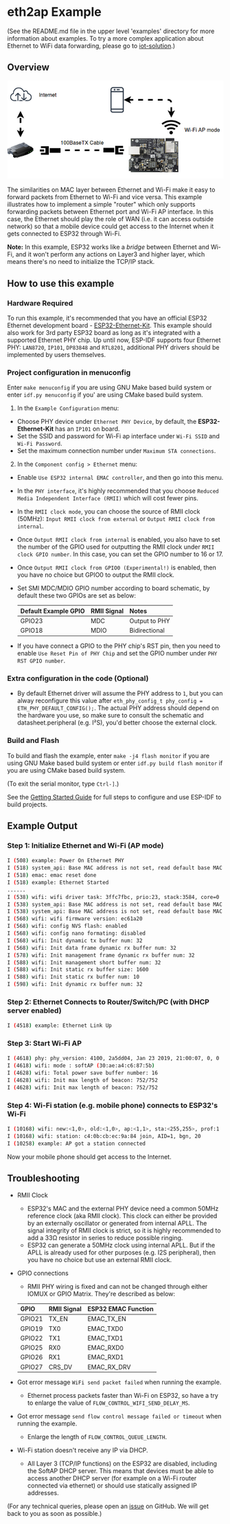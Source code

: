 # eth2ap Example
(See the README.md file in the upper level 'examples' directory for more information about examples. To try a more complex application about Ethernet to WiFi data forwarding, please go to [iot-solution](https://github.com/espressif/esp-iot-solution/tree/master/examples/eth2wifi).)

## Overview
![eth2ap](eth2ap.png)

The similarities on MAC layer between Ethernet and Wi-Fi make it easy to forward packets from Ethernet to Wi-Fi and vice versa. This example illustrates how to implement a simple "router" which only supports forwarding packets between Ethernet port and Wi-Fi AP interface. In this case, the Ethernet should play the role of WAN (i.e. it can access outside network) so that a mobile device could get access to the Internet when it gets connected to ESP32 through Wi-Fi.

**Note:** In this example, ESP32 works like a *bridge* between Ethernet and Wi-Fi, and it won't perform any actions on Layer3 and higher layer, which means there's no need to initialize the TCP/IP stack.

## How to use this example

### Hardware Required

To run this example, it's recommended that you have an official ESP32 Ethernet development board - [ESP32-Ethernet-Kit](https://docs.espressif.com/projects/esp-idf/en/latest/hw-reference/get-started-ethernet-kit.html). This example should also work for 3rd party ESP32 board as long as it's integrated with a supported Ethernet PHY chip. Up until now, ESP-IDF supports four Ethernet PHY: `LAN8720`, `IP101`, `DP83848` and `RTL8201`, additional PHY drivers should be implemented by users themselves.

### Project configuration in menuconfig

Enter `make menuconfig` if you are using GNU Make based build system or enter `idf.py menuconfig` if you' are using CMake based build system.

1. In the `Example Configuration` menu:

* Choose PHY device under `Ethernet PHY Device`, by default, the **ESP32-Ethernet-Kit** has an `IP101` on board.
* Set the SSID and password for Wi-Fi ap interface under `Wi-Fi SSID` and `Wi-Fi Password`.
* Set the maximum connection number under `Maximum STA connections`.

2. In the `Component config > Ethernet` menu:

* Enable `Use ESP32 internal EMAC controller`, and then go into this menu.
* In the `PHY interface`, it's highly recommended that you choose `Reduced Media Independent Interface (RMII)` which will cost fewer pins.
* In the `RMII clock mode`, you can choose the source of RMII clock (50MHz): `Input RMII clock from external` or `Output RMII clock from internal`.
* Once `Output RMII clock from internal` is enabled, you also have to set the number of the GPIO used for outputting the RMII clock under `RMII clock GPIO number`. In this case, you can set the GPIO number to 16 or 17.
* Once `Output RMII clock from GPIO0 (Experimental!)` is enabled, then you have no choice but GPIO0 to output the RMII clock.
* Set SMI MDC/MDIO GPIO number according to board schematic, by default these two GPIOs are set as below:

  | Default Example GPIO | RMII Signal | Notes         |
  | -------------------- | ----------- | ------------- |
  | GPIO23               | MDC         | Output to PHY |
  | GPIO18               | MDIO        | Bidirectional |

* If you have connect a GPIO to the PHY chip's RST pin, then you need to enable `Use Reset Pin of PHY Chip` and set the GPIO number under `PHY RST GPIO number`.

### Extra configuration in the code (Optional)

* By default Ethernet driver will assume the PHY address to `1`, but you can alway reconfigure this value after `eth_phy_config_t phy_config = ETH_PHY_DEFAULT_CONFIG();`. The actual PHY address should depend on the hardware you use, so make sure to consult the schematic and datasheet.peripheral (e.g. I²S), you'd better choose the external clock.


### Build and Flash

To build and flash the example, enter `make -j4 flash monitor` if you are using GNU Make based build system or enter `idf.py build flash monitor` if you are using CMake based build system.

(To exit the serial monitor, type ``Ctrl-]``.)

See the [Getting Started Guide](https://docs.espressif.com/projects/esp-idf/en/latest/get-started/index.html) for full steps to configure and use ESP-IDF to build projects.

## Example Output

### Step 1: Initialize Ethernet and Wi-Fi (AP mode)

```bash
I (508) example: Power On Ethernet PHY
I (518) system_api: Base MAC address is not set, read default base MAC address from BLK0 of EFUSE
I (518) emac: emac reset done
I (518) example: Ethernet Started
......
I (538) wifi: wifi driver task: 3ffc7fbc, prio:23, stack:3584, core=0
I (538) system_api: Base MAC address is not set, read default base MAC address from BLK0 of EFUSE
I (538) system_api: Base MAC address is not set, read default base MAC address from BLK0 of EFUSE
I (568) wifi: wifi firmware version: ec61a20
I (568) wifi: config NVS flash: enabled
I (568) wifi: config nano formating: disabled
I (568) wifi: Init dynamic tx buffer num: 32
I (568) wifi: Init data frame dynamic rx buffer num: 32
I (578) wifi: Init management frame dynamic rx buffer num: 32
I (588) wifi: Init management short buffer num: 32
I (588) wifi: Init static rx buffer size: 1600
I (588) wifi: Init static rx buffer num: 10
I (598) wifi: Init dynamic rx buffer num: 32
```

### Step 2: Ethernet Connects to Router/Switch/PC (with DHCP server enabled)

```bash
I (4518) example: Ethernet Link Up
```

### Step 3: Start Wi-Fi AP

```bash
I (4618) phy: phy_version: 4100, 2a5dd04, Jan 23 2019, 21:00:07, 0, 0
I (4618) wifi: mode : softAP (30:ae:a4:c6:87:5b)
I (4628) wifi: Total power save buffer number: 16
I (4628) wifi: Init max length of beacon: 752/752
I (4628) wifi: Init max length of beacon: 752/752
```

### Step 4: Wi-Fi station (e.g. mobile phone) connects to ESP32's Wi-Fi

```bash
I (10168) wifi: new:<1,0>, old:<1,0>, ap:<1,1>, sta:<255,255>, prof:1
I (10168) wifi: station: c4:0b:cb:ec:9a:84 join, AID=1, bgn, 20
I (10258) example: AP got a station connected
```

Now your mobile phone should get access to the Internet.

## Troubleshooting

* RMII Clock
    * ESP32's MAC and the external PHY device need a common 50MHz reference clock (aka RMII clock). This clock can either be provided by an externally oscillator or generated from internal APLL. The signal integrity of RMII clock is strict, so it is highly recommended to add a 33Ω resistor in series to reduce possible ringing.
    * ESP32 can generate a 50MHz clock using internal APLL. But if the APLL is already used for other purposes (e.g. I2S peripheral), then you have no choice but use an external RMII clock.

* GPIO connections
    * RMII PHY wiring is fixed and can not be changed through either IOMUX or GPIO Matrix. They're described as below:

  | GPIO   | RMII Signal | ESP32 EMAC Function |
  | ------ | ----------- | ------------------- |
  | GPIO21 | TX_EN       | EMAC_TX_EN          |
  | GPIO19 | TX0         | EMAC_TXD0           |
  | GPIO22 | TX1         | EMAC_TXD1           |
  | GPIO25 | RX0         | EMAC_RXD0           |
  | GPIO26 | RX1         | EMAC_RXD1           |
  | GPIO27 | CRS_DV      | EMAC_RX_DRV         |

* Got error message `WiFi send packet failed` when running the example.
    * Ethernet process packets faster than Wi-Fi on ESP32, so have a try to enlarge the value of `FLOW_CONTROL_WIFI_SEND_DELAY_MS`.

* Got error message `send flow control message failed or timeout` when running the example.
    * Enlarge the length of `FLOW_CONTROL_QUEUE_LENGTH`.

* Wi-Fi station doesn't receive any IP via DHCP.
    * All Layer 3 (TCP/IP functions) on the ESP32 are disabled, including the SoftAP DHCP server. This means that devices must be able to access another DHCP server (for example on a Wi-Fi router connected via ethernet) or should use statically assigned IP addresses.

(For any technical queries, please open an [issue](https://github.com/espressif/esp-idf/issues) on GitHub. We will get back to you as soon as possible.)
